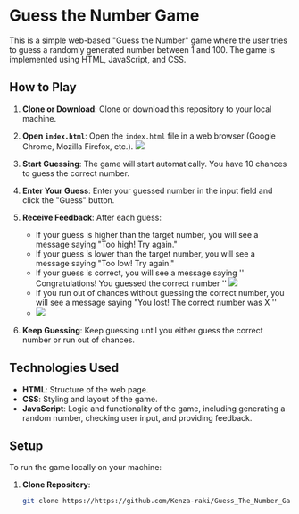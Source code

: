 # Guess the Number Game

This is a simple web-based "Guess the Number" game where the user tries to guess a randomly generated number between 1 and 100. The game is implemented using HTML, JavaScript, and CSS.

## How to Play

1. **Clone or Download**: Clone or download this repository to your local machine.
   
2. **Open `index.html`**: Open the `index.html` file in a web browser (Google Chrome, Mozilla Firefox, etc.).
   <img src="https://github.com/Kenza-raki/Guess_The_Number_Game/assets/116951093/b89b145f-e228-4c3e-b1fd-2a735f51a0f3">

4. **Start Guessing**: The game will start automatically. You have 10 chances to guess the correct number.

5. **Enter Your Guess**: Enter your guessed number in the input field and click the "Guess" button.

6. **Receive Feedback**: After each guess:
   - If your guess is higher than the target number, you will see a message saying "Too high! Try again."
   - If your guess is lower than the target number, you will see a message saying "Too low! Try again."
   - If your guess is correct, you will see a message saying '' Congratulations! You guessed the correct number ''
     <img src="https://github.com/Kenza-raki/Guess_The_Number_Game/assets/116951093/a03b4836-8cc5-49db-8be2-66b6c1bfa410" >
   - If you run out of chances without guessing the correct number, you will see a message saying "You lost! The correct number was X ''
   - <img src="https://github.com/Kenza-raki/Guess_The_Number_Game/assets/116951093/589026a9-747b-407f-b590-006ad048799d">

7. **Keep Guessing**: Keep guessing until you either guess the correct number or run out of chances.

## Technologies Used

- **HTML**: Structure of the web page.
- **CSS**: Styling and layout of the game.
- **JavaScript**: Logic and functionality of the game, including generating a random number, checking user input, and providing feedback.

## Setup

To run the game locally on your machine:

1. **Clone Repository**:
   ```bash
   git clone https://https://github.com/Kenza-raki/Guess_The_Number_Game.git

